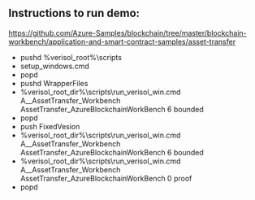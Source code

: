 Instructions to run demo:
-------------------------
https://github.com/Azure-Samples/blockchain/tree/master/blockchain-workbench/application-and-smart-contract-samples/asset-transfer
- pushd %verisol_root%\scripts
- setup_windows.cmd
- popd
- pushd WrapperFiles
- %verisol_root_dir%\scripts\run_verisol_win.cmd A__AssetTransfer_Workbench AssetTransfer_AzureBlockchainWorkBench 6 bounded
- popd
- push FixedVesion
- %verisol_root_dir%\scripts\run_verisol_win.cmd A__AssetTransfer_Workbench AssetTransfer_AzureBlockchainWorkBench 6 bounded
- %verisol_root_dir%\scripts\run_verisol_win.cmd A__AssetTransfer_Workbench AssetTransfer_AzureBlockchainWorkBench 0 proof
- popd
